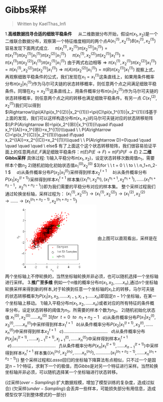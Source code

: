 <h1>
    Gibbs采样
</h1>

>Written by KaelThas_Infi

1.**高维数据找寻合适的细致平稳条件**
$\quad$从二维数据分布开始，假设$\pi(x_1,x_2)$是一个二维联合数据分布，观察第一个特征维度相同的两个点$A(x_1^{(1)},x_2^{(1)})B(x_1^{(1)},x_2^{(1)})$容易发现下面两式成立.
$\quad\pi(x_1^{(1)},x_2^{(1)})\pi(x_2^{(2)}|x_1^{(1)})=\pi(x_1^{(1)})\pi(x_2^{(1)}|x_1^{(1)})\pi(x_2^{(2)}|x_1^{(1)})$
$\quad\pi(x_1^{(1)},x_2^{(2)})\pi(x_2^{(1)}|x_1^{(1)})=\pi(x_1^{(1)})\pi(x_2^{(2)}|x_1^{(1)})\pi(x_2^{(1)}|x_1^{(1)})$
由于两式右边相等$\Rightarrow\pi(x_1^{(1)},x_2^{(1)})\pi(x_2^{(2)}|x_1^{(1)})=\pi(x_1^{(1)},x_2^{(2)})\pi(x_2^{(1)}|x_1^{(1)})\Rightarrow\pi(A)\pi(x_2^{(2)}|x_1^{(1)})=\pi(B)\pi(x_2^{(1)}|x_1^{(1)})$
观察上式，再观察细致平稳条件的公式，我们发现在$x_1=x_1^{(1)}$这条直线上，如果用条件概率分布$\pi(x_2|x_1^{(1)})$作为马尔可夫链的状态转移概率，则任意两个点之间满足细致平稳条件。同理在$x_2=x_2^{(1)}$这条直线上，用条件概率分布$\pi(x_1|x_2^{(1)})$作为马尔可夫链的状态转移概率，则任意两个点之间的转移也满足细致平稳条件。有另一点 $C(x_1^{(2)},x_2^{(1)})$我们可以得到$\Rightarrow\\\pi(A)\pi(x_1^{(2)}|x_2^{(1)})=\pi(C)\pi(x_1^{(1)}|x_2^{(1)})$基于上面的发现，我们可以这样构造分布$\pi(x_1,x_2)$的马尔可夫链对应的状态转移矩阵$\\P:P(A\rightarrow B)=\pi(x_2^{(B)}|x_1^{(1)})\quad if\quad x_1^{(A)}=x_1^{(B)}=x_1^{(1)}\\\quad \ \ P(A\rightarrow C)=\pi(x_1^{(C)}|x_2^{(1)})\quad if\quad x_2^{(A)}=x_2^{(C)}=x_2^{(1)}\\\quad \ \ P(A\rightarrow D)=0\quad \quad \quad \quad \quad \ else$
有了上面这个这个状态转移矩阵，我们很容易验证平面上的任意两点$E,F$满足细致平稳条件：$\pi(E)P(E\rightarrow F)=\pi(F)P(F\rightarrow E)$
2.**二维Gibbs采样**
具体过程:
$1)$输入平稳分布$\pi(x_1,x_2)$，设定状态转移次数阈值$n_1$，需要样本个数$n_2$
$2)$随机初始化初始状态值$x_1^{(0)}x_2^{(0)}$
$3)for \ \ t = 0 \ \ to  \ \ n_1+n_2-1 $
$\ \ \ \ a)$从条件概率分布$P(x_2|x_1^{(t)})$采样得到样本$x_2^{t+1}$
$\ \ \ \ b)$从条件概率分布$P(x_1|x_2^{(t+1)})$采样得到样本$x_1^{t+1}$
样本集$\lbrace (x_1^{n_1},x_2^{n_1}),(x_1^{n_1+1},x_2^{n_1+1}),……(x_1^{n_1+n_2-1}，x_2^{n_1+n_2-1})\rbrace$即为我们需要的平稳分布对应的样本集。
整个采样过程我们通过轮换坐标轴，采样过程为：
$(x_1^{(1)},x_2^{(2)})\rightarrow (x_1^{(1)},x_2^{(2)})\rightarrow(x_1^{(2)},x_2^{(2)}\rightarrow ……\rightarrow (x_1^{(n_1+n_2-1)},x_2^{(n_1+n_2-1)})$
<img src="./GibbsSampling.png" width="300" hegiht="50" align=center />
由上图可以直观看出，采样是在两个坐标轴上不停轮换的，当然坐标轴轮换并非必须，也可以随机选择一个坐标轴进行采样。
3.**推广至多维**
例如一个$n$维的概率分布$\pi(x_1,x_2,……x_n)$,通过$n$个坐标轴轮换采样来得到新的样本,对于轮换到任意一个坐标轴的$x_i$上的转移，马尔可夫链的状态转移概率为$P(x_i|x_1,x_2,……x_{i-1},x_{i+1}……x_n)$即固定$n-1$个坐标轴，在某一个坐标轴上移动。
$1)$输入平稳分布$\pi(x_1,x_2,……x_n)$或者对应的所有特征的条件概率分布，设定状态转移的阈值为$n_1$，所需要的样本个数为$n_2$。
$2)$随机初始化状态值 $x_1^{(0)},x_2^{(0)}……x_n^{(0)}$
$3)for\ \ t = 0\ \ to \ \ n_1+n_2-1$
$\ \ a)$从条件概率分布$P(x_1|x_2^{(t)},x_3^{(t)},……x_n^{(t)})$中采样得到样本$x_1^{t+1}$
$\ \ b)$从条件概率分布$P(x_2|x_1^{(t+1)},x_3^{(t)},……x_n^{(t)})$中采样得到样本$x_2^{t+1}$
$\ \ c)$$………………………………$
$\ \ d)$从条件概率分布$P(x_j|x_1^{(t+1)},……x_{j-1}^{(t+1)},x_{j+1}^{(t)},……x_n^{(t)})$中采样得到样本$x_j^{t+1}$
$\ \ e)$$………………………………$
$\ \ f)$从条件概率分布$P(x_n|x_1^{(t+1)},……x_{n-1}^{(t+1)})$中采样得到样本$x_n^{t+1}$
样本集$\lbrace (x_1^{(n_1)},x_2^{(n_1)},……x_n^{(n_1)}),…………(x_1^{(n_1+n_2-1)},……x_n^{(n_1+n_2-1)})\rbrace$
整个采样过程和$Lasso$回归的坐标轴下降算法有点相似，只不过一个是固定$n-1$个特征，求剩下一个的极值，而$Gibbs$是对另一个特征进行采样。当然轮换坐标轴并非必须，可以随机选择某一个坐标轴进行状态转移。

(过采样($over-Sampling$):扩大数据规模，增加了模型训练的复杂度，造成过拟合)
(欠采样($under-Sampling$):会丢弃一些样本，可能损失部分有用信息，造成模型仅学习到整体模式的一部分)